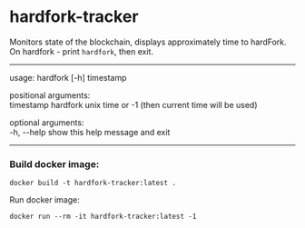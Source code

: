 # hardfork-tracker

Monitors state of the blockchain, displays approximately  time to hardFork.
On hardfork - print `hardfork`, then exit.

---

usage: hardfork [-h] timestamp

positional arguments:  
  timestamp   hardfork unix time or -1 (then current time will be used)  

optional arguments:  
  -h, --help  show this help message and exit

---

### Build docker image:
    
    docker build -t hardfork-tracker:latest .

Run docker image:

    docker run --rm -it hardfork-tracker:latest -1
